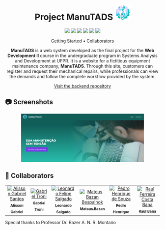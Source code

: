 <h1 align="center" style="font-weight: bold;">
  Project ManuTADS
  <img src="src/assets/images/logo.svg" width="50">
</h1>

<div align="center">
  <img src="https://img.shields.io/badge/Angular-red?style=for-the-badge&logo=angular">
  <img src="https://img.shields.io/badge/typescript-b3d9ff?style=for-the-badge&logo=typescript">
  <img src="https://img.shields.io/badge/Spring-ccffcc?style=for-the-badge&logo=spring">
  <img src="https://img.shields.io/badge/Java-ff944d?style=for-the-badge&logo=coffeescript">
  <img src="https://img.shields.io/badge/Postman-ffffff?style=for-the-badge&logo=postman">
  <img src="https://img.shields.io/badge/PostgreSQL-b3d9ff?style=for-the-badge&logo=postgresql">
</div>

<p align="center">
 <a href="#started">Getting Started</a> • 
  <a href="#colab">Collaborators</a>
</p>

<p align="center">
<b>ManuTADS</b> is a web system developed as the final project for the <b>Web Development II</b> course in the undergraduate program in Systems Analysis and Development at UFPR. It is a website for a fictitious equipment maintenance company, <b>ManuTADS</b>. Through this site, customers can register and request their mechanical repairs, while professionals can view the demands and follow the complete workflow provided by the system.
</p>

<p align="center">
     <a href="https://github.com/Salgado2004/SRV-WEB2-UFPR-Trabalho-Final">Visit the backend repository</a>
</p>

<h2 id="layout">📷 Screenshots</h2>

<p align="center">
    <img src="src/assets/images/landingPage.png" alt="Website Landing Page" width="400px">
</p>

<h2 id="colab">🤝 Collaborators</h2>
<table>
  <tr>
    <td align="center">
      <a href="https://github.com/AlissonGSantos">
        <img src="https://avatars.githubusercontent.com/u/180354000?v=4" width="100px;" alt="Alisson Gabriel Santos"/><br>
        <sub>
          <b>Alisson Gabriel</b>
        </sub>
      </a>
    </td>
    <td align="center">
      <a href="https://github.com/Gabriel-Troni">
        <img src="https://avatars.githubusercontent.com/u/104802740?s=96&v=4" width="100px;" alt="Gabriel Troni"/><br>
        <sub>
          <b>Gabriel Troni</b>
        </sub>
      </a>
    </td>
    <td align="center">
      <a href="https://github.com/Salgado2004">
        <img src="https://avatars.githubusercontent.com/u/53799801?v=4" width="100px;" alt="Leonardo Felipe Salgado"/><br>
        <sub>
          <b>Leonardo Salgado</b>
        </sub>
      </a>
    </td>
    <td align="center">
      <a href="https://github.com/matbaaz">
        <img src="https://avatars.githubusercontent.com/u/28157917?v=4" width="100px;" alt="Mateus Bazan Bespalhok"/><br>
        <sub>
          <b>Mateus Bazan</b>
        </sub>
      </a>
    </td>
    <td align="center">
      <a href="https://github.com/Pedro-H108">
        <img src="https://avatars.githubusercontent.com/u/124636773?v=4" width="100px;" alt="Pedro Henrique de Souza"/><br>
        <sub>
          <b>Pedro Henrique</b>
        </sub>
      </a>
    </td>
    <td align="center">
      <a href="https://github.com/raulbana">
        <img src="https://avatars.githubusercontent.com/u/99099003?v=4" width="100px;" alt="Raul Ferreira Costa Bana"/><br>
        <sub>
          <b>Raul Bana</b>
        </sub>
      </a>
    </td>
  </tr>
</table>

Special thanks to Professor Dr. Razer A. N. R. Montaño